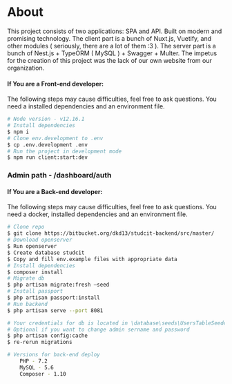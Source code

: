 ﻿# About
This project consists of two applications: SPA and API. Built on modern and promising technology. The client part is a bunch of Nuxt.js, Vuetify, and other modules ( seriously, there are a lot of them :3 ). The server part is a bunch of Nest.js + TypeORM ( MySQL ) + Swagger + Multer. The impetus for the creation of this project was the lack of our own website from our organization.

#### If You are a Front-end developer:
The following steps may cause difficulties, feel free to ask questions. You need a installed dependencies and an environment file.
```bash
# Node version - v12.16.1
# Install dependencies
$ npm i
# Clone env.development to .env
$ cp .env.development .env
# Run the project in development mode
$ npm run client:start:dev
```

### Admin path - /dashboard/auth

#### If You are a Back-end developer:
The following steps may cause difficulties, feel free to ask questions. You need a docker, installed dependencies and an environment file.
```bash
# Clone repo
$ git clone https://bitbucket.org/dkd13/studcit-backend/src/master/
# Download openserver
$ Run openserver
$ Create database studcit
$ Copy and fill env.example files with appropriate data
# Install dependencies
$ composer install
# Migrate db
$ php artisan migrate:fresh —seed
# Install passport
$ php artisan passport:install
# Run backend
$ php artisan serve --port 8081

# Your credentials for db is located in \database\seeds\UsersTableSeeder.php
# Optional if you want to change admin sername and password
$ php artisan config:cache
$ re-rerun migrations

# Versions for back-end deploy
	PHP - 7.2
	MySQL - 5.6
	Composer - 1.10
```

